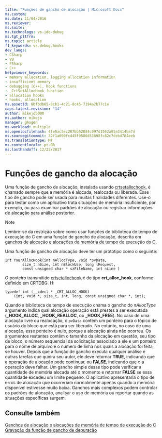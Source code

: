 ```yaml
---
title: "Funções de gancho de alocação | Microsoft Docs"
ms.custom: 
ms.date: 11/04/2016
ms.reviewer: 
ms.suite: 
ms.technology: vs-ide-debug
ms.tgt_pltfrm: 
ms.topic: article
f1_keywords: vs.debug.hooks
dev_langs:
- CSharp
- VB
- FSharp
- C++
helpviewer_keywords:
- memory allocation, logging allocation information
- insufficient memory
- debugging [C++], hook functions
- _CrtSetAllocHook function
- allocation hooks
- hooks, allocation
ms.assetid: 6bfbdb65-8cb1-4c21-8c45-7194a2b77c1e
caps.latest.revision: "14"
author: mikejo5000
ms.author: mikejo
manager: ghogen
ms.workload: multiple
ms.openlocfilehash: 4fe5ac5ec207bb52884c097d1562a85a3414ba7d
ms.sourcegitcommit: 32f1a690fc445f9586d53698fc82c7debd784eeb
ms.translationtype: MT
ms.contentlocale: pt-BR
ms.lasthandoff: 12/22/2017
---
```

# <a name="allocation-hook-functions"></a>Funções de gancho da alocação
Uma função de gancho de alocação, instalada usando [crtsetallochook](/cpp/c-runtime-library/reference/crtsetallochook), é chamado sempre que a memória é alocada, realocada ou liberada. Esse tipo de gancho pode ser usada para muitas finalidades diferentes. Use-o para testar como um aplicativo trata situações de memória insuficiente, por exemplo, ou para examinar padrões de alocação ou registrar informações de alocação para análise posterior.  
  
> [!NOTE]
>  Lembre-se da restrição sobre como usar funções de biblioteca de tempo de execução do C em uma função de gancho de alocação, descrita em [ganchos de alocação e alocações de memória de tempo de execução do C](../debugger/allocation-hooks-and-c-run-time-memory-allocations.md).  
  
 Uma função de gancho de alocação deve ter um protótipo como o seguinte:  
  
```  
int YourAllocHook(int nAllocType, void *pvData,  
        size_t nSize, int nBlockUse, long lRequest,  
        const unsigned char * szFileName, int nLine )  
```  
  
 O ponteiro transmitido [crtsetallochook](/cpp/c-runtime-library/reference/crtsetallochook) é do tipo **crt_alloc_hook**, conforme definido em CRTDBG. H:  
  
```  
typedef int (__cdecl * _CRT_ALLOC_HOOK)  
    (int, void *, size_t, int, long, const unsigned char *, int);  
```  
  
 Quando a biblioteca de tempo de execução chama o gancho do *nAllocType* argumento indica qual alocação operação está prestes a ser executada (**_HOOK_ALLOC**, **_HOOK_REALLOC**, ou **_HOOK_FREE**). No caso de uma alocação livre ou realocação, o `pvData` contém um ponteiro para o tópico de usuário do bloco que está para ser liberado. No entanto, no caso de uma alocação, esse ponteiro é nulo, porque a alocação ainda não ocorreu. Os argumentos restantes contêm o tamanho da alocação em questão, seu tipo de bloco, o número sequencial da solicitação associado a ele e um ponteiro para o nome de arquivo e o número de linha nos quais a alocação foi feita, se houver. Depois que a função de gancho executa qualquer análise e outras tarefas que queira seu autor, ele deve retornar **TRUE**, indicando que a operação de alocação pode continuar, ou **FALSE**, indicando que o a operação deve falhar. Um gancho simple desse tipo pode verificar a quantidade de memória alocada até o momento e retornar **FALSE** se essa quantidade excedeu um limite pequeno. O aplicativo apresentaria o tipo de erros de alocação que ocorreriam normalmente apenas quando a memória disponível estivesse muito baixa. Ganchos mais complexos podem controlar os padrões de alocação, analisar o uso de memória ou reportar quando as situações específicas surgem.  
  
## <a name="see-also"></a>Consulte também  
 [Ganchos de alocação e alocações de memória de tempo de execução do C](../debugger/allocation-hooks-and-c-run-time-memory-allocations.md)   
 [Gravação da função de gancho de depuração](../debugger/debug-hook-function-writing.md)   
